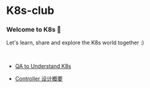 # K8s-club

### Welcome to K8s 👋

Let's learn, share and explore the K8s world together :)

<br>

- [QA to Understand K8s](https://github.com/k8s-club/k8s-club/blob/master/QA%20to%20Understand%20K8s.md)

- [Controller 设计概要](https://github.com/k8s-club/k8s-club/tree/master/controller/README.md)

